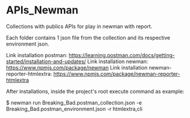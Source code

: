 # APIs_Newman
Collections with publics APIs for play in newman with report.

Each folder contains 1 json file from the collection and its respective environment json.

Link installation postman: https://learning.postman.com/docs/getting-started/installation-and-updates/
Link installation newman: https://www.npmjs.com/package/newman
Link installation newman-reporter-htmlextra: https://www.npmjs.com/package/newman-reporter-htmlextra

After installations, inside the project's root execute command as example:

$ newman run Breaking_Bad.postman_collection.json -e Breaking_Bad.postman_environment.json -r htmlextra,cli


